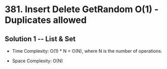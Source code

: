 # 381. Insert Delete GetRandom O(1) - Duplicates allowed

## Solution 1 -- List & Set

* Time Complexity: O(1) * N = O(N), where N is the number of operations.

* Space Complexity: O(N)
